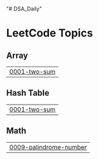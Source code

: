 "# DSA_Daily" 

<!---LeetCode Topics Start-->
# LeetCode Topics
## Array
|  |
| ------- |
| [0001-two-sum](https://github.com/Aswinpt2004/DSA_Daily/tree/master/0001-two-sum) |
## Hash Table
|  |
| ------- |
| [0001-two-sum](https://github.com/Aswinpt2004/DSA_Daily/tree/master/0001-two-sum) |
## Math
|  |
| ------- |
| [0009-palindrome-number](https://github.com/Aswinpt2004/DSA_Daily/tree/master/0009-palindrome-number) |
<!---LeetCode Topics End-->